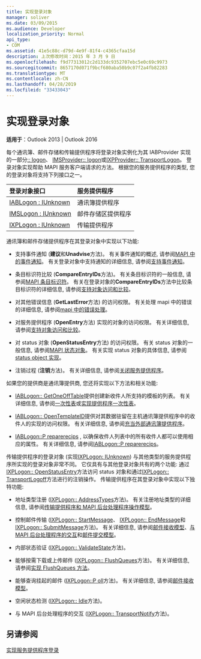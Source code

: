 ```yaml
---
title: 实现登录对象
manager: soliver
ms.date: 03/09/2015
ms.audience: Developer
localization_priority: Normal
api_type:
- COM
ms.assetid: 41e5c88c-d79d-4e9f-81f4-c4365cfaa15d
description: 上次修改时间：2015 年 3 月 9 日
ms.openlocfilehash: f9d77313012c2d133dc9352707ebc5e0c69c9973
ms.sourcegitcommit: 8657170d071f9bcf680aba50b9c07f2a4fb82283
ms.translationtype: MT
ms.contentlocale: zh-CN
ms.lasthandoff: 04/28/2019
ms.locfileid: "33433043"
---
```

# <a name="implementing-a-logon-object"></a>实现登录对象

  
  
**适用于**：Outlook 2013 | Outlook 2016 
  
每个通讯簿、邮件存储和传输提供程序将登录对象实例化为其 IABProvider 实现的一部分[:: logon](iabprovider-logon.md)、 [IMSProvider:: logon](imsprovider-logon.md)或[IXPProvider:: TransportLogon](ixpprovider-transportlogon.md)。 登录对象实现帮助 MAPI 服务客户端请求的方法。 根据您的服务提供程序的类型, 您的登录对象将支持下列接口之一。 
  
|**登录对象接口**|**服务提供程序**|
|:-----|:-----|
|[IABLogon : IUnknown](iablogoniunknown.md) <br/> |通讯簿提供程序  <br/> |
|[IMSLogon : IUnknown](imslogoniunknown.md) <br/> |邮件存储区提供程序  <br/> |
|[IXPLogon : IUnknown](ixplogoniunknown.md) <br/> |传输提供程序  <br/> |
   
通讯簿和邮件存储提供程序在其登录对象中实现以下功能:
  
- 支持事件通知 (**建议**和**Unadvise**方法)。 有关事件通知的概述, 请参阅[MAPI 中的事件通知](event-notification-in-mapi.md)。 有关登录对象中支持通知的详细信息, 请参阅[支持事件通知](supporting-event-notification.md)。 
    
- 条目标识符比较 (**CompareEntryIDs**方法)。 有关条目标识符的一般信息, 请参阅[MAPI 条目标识符](mapi-entry-identifiers.md)。 有关在登录对象的**CompareEntryIDs**方法中比较条目标识符的详细信息, 请参阅[支持对象访问和比较](supporting-object-access-and-comparison.md)。
    
- 对其他错误信息 (**GetLastError**方法) 的访问权限。 有关处理 mapi 中的错误的详细信息, 请参阅[mapi 中的错误处理](error-handling-in-mapi.md)。 
    
- 对服务提供程序 (**OpenEntry**方法) 实现的对象的访问权限。 有关详细信息, 请参阅[支持对象访问和比较](supporting-object-access-and-comparison.md)。
    
- 对 status 对象 (**OpenStatusEntry**方法) 的访问权限。 有关 status 对象的一般信息, 请参阅[MAPI 状态对象](mapi-status-objects.md)。 有关实现 status 对象的具体信息, 请参阅[status object 实现](status-object-implementation.md)。
    
- 注销过程 (**注销**方法)。 有关详细信息, 请参阅[关闭服务提供程序](shutting-down-a-service-provider.md)。
    
如果您的提供商是通讯簿提供商, 您还将实现以下方法和相关功能:
  
- [IABLogon:: GetOneOffTable](iablogon-getoneofftable.md)提供创建新收件人所支持的模板的列表。 有关详细信息, 请参阅[一次性表](one-off-tables.md)或[实现提供程序一次性表](implementing-a-provider-one-off-table.md)。
    
- [IABLogon:: OpenTemplateID](iablogon-opentemplateid.md)提供对其数据驻留在主机通讯簿提供程序中的收件人的实现的访问权限。 有关详细信息, 请参阅[充当外部通讯簿提供程序](acting-as-a-foreign-address-book-provider.md)。 
    
- [IABLogon::P reparerecips](iablogon-preparerecips.md) , 以确保收件人列表中的所有收件人都可以使用相应的属性。 有关详细信息, 请参阅[IABLogon::P reparerecips](iablogon-preparerecips.md)。 
    
传输提供程序的登录对象 (实现[IXPLogon: IUnknown](ixplogoniunknown.md)) 与其他类型的服务提供程序所实现的登录对象非常不同。 它仅具有与其他登录对象共有的两个功能: 通过[IXPLogon:: OpenStatusEntry](ixplogon-openstatusentry.md)方法访问 status 对象和通过[IXPLogon:: TransportLogoff](ixplogon-transportlogoff.md)方法进行的注销操作。 传输提供程序在其登录对象中实现以下独特功能: 
  
- 地址类型注册 ([IXPLogon:: AddressTypes](ixplogon-addresstypes.md)方法)。 有关注册地址类型的详细信息, 请参阅[传输提供程序和 MAPI 后台处理程序操作模型](transport-provider-and-mapi-spooler-operational-model.md)。
    
- 控制邮件传输 ([IXPLogon:: StartMessage](ixplogon-startmessage.md)、 [IXPLogon:: EndMessage](ixplogon-endmessage.md)和[IXPLogon:: SubmitMessage](ixplogon-submitmessage.md)方法)。 有关详细信息, 请参阅[邮件接收模型](message-reception-model.md)、[与 MAPI 后台处理程序的交互](interacting-with-the-mapi-spooler.md)和[邮件提交模型](message-submission-model.md)。
    
- 内部状态验证 ([IXPLogon:: ValidateState](ixplogon-validatestate.md)方法)。 
    
- 能够按需下载或上传邮件 ([IXPLogon:: FlushQueues](ixplogon-flushqueues.md)方法)。 有关详细信息, 请参阅[实现 FlushQueues 方法](implementing-the-flushqueues-method.md)。
    
- 能够查询挂起的邮件 ([IXPLogon::P oll](ixplogon-poll.md)方法)。 有关详细信息, 请参阅[邮件接收模型](message-reception-model.md)。
    
- 空闲状态检测 ([IXPLogon:: Idle](ixplogon-idle.md)方法)。 
    
- 与 MAPI 后台处理程序的交互 ([IXPLogon:: TransportNotify](ixplogon-transportnotify.md)方法)。 
    
## <a name="see-also"></a>另请参阅



[实现服务提供程序登录](implementing-service-provider-logon.md)

